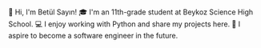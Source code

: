 👋 Hi, I'm Betül Sayın!
🎓 I'm an 11th-grade student at Beykoz Science High School.
💻 I enjoy working with Python and share my projects here.
🚀 I aspire to become a software engineer in the future.


